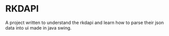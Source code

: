 # RKDAPI

A project written to understand the rkdapi and learn how to parse their json data into ui made in java swing.


